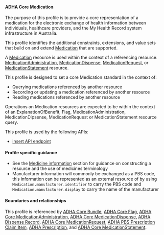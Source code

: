 #### ADHA Core Medication
The purpose of this profile is to provide a core representation of a medication for the electronic exchange of health information between individuals, healthcare providers, and the My Health Record system infrastructure in Australia.

This profile identifies the additional constraints, extensions, and value sets that build on and extend [Medication](http://hl7.org/fhir/R4/medication.html) that are supported. 

A [Medication](http://hl7.org/fhir/R4/medication.html) resource is used within the context of a referencing resource: [MedicationAdministration](http://hl7.org/fhir/R4/medicationadministration.html), [MedicationDispense](http://hl7.org/fhir/R4/medicationdispense.html), [MedicationRequest](http://hl7.org/fhir/R4/medicationrequest.html), or [MedicationStatement](http://hl7.org/fhir/R4/medicationstatement.html) resource. 

This profile is designed to set a core Medication standard in the context of:
* Querying medications referenced by another resource
* Recording or updating a medication referenced by another resource
* Reading medications referenced by another resource

Operations on Medication resources are expected to be within the context of an ExplanationOfBenefit, Flag, MedicationAdministration, MedicationDipsense, MedicationRequest or MedicationStatement resource query.

This profile is used by the following APIs:
* [insert API endpoint](StructureDefinition-TBD-1.html)


#### Profile specific guidance
- See the [Medicine information](guidance.html#medicine-information) section for guidance on constructing a resource and the use of medicines terminology
- Manufacturer information will commonly be exchanged as a PBS code, this information can be represented as an external resource of by using `Medication.manufacturer.identifier` to carry the PBS code and `Medication.manufacturer.display` to carry the name of the manufacturer  


#### Boundaries and relationships
This profile is referenced by 
[ADHA Core Bundle](StructureDefinition-dh-bundle-core-1.html), 
[ADHA Core Flag](StructureDefinition-dh-flag-core-1.html), 
[ADHA Core MedicationAdministration](StructureDefinition-dh-medicationadministration-core-1.html),
[ADHA Core MedicationDispense](StructureDefinition-dh-medicationdispense-core-1.html), 
[ADHA Dispense Record](StructureDefinition-dh-medicationdispense-disp-1.html),
[ADHA Core MedicationRequest](StructureDefinition-dh-medicationrequest-core-1.html), 
[ADHA PBS Prescription Claim Item](StructureDefinition-dh-medicationrequest-pbs-claim-1.html), 
[ADHA Prescription](StructureDefinition-dh-medicationrequest-pres-1.html), and 
[ADHA Core MedicationStatement](StructureDefinition-dh-medicationstatement-core-1.html).